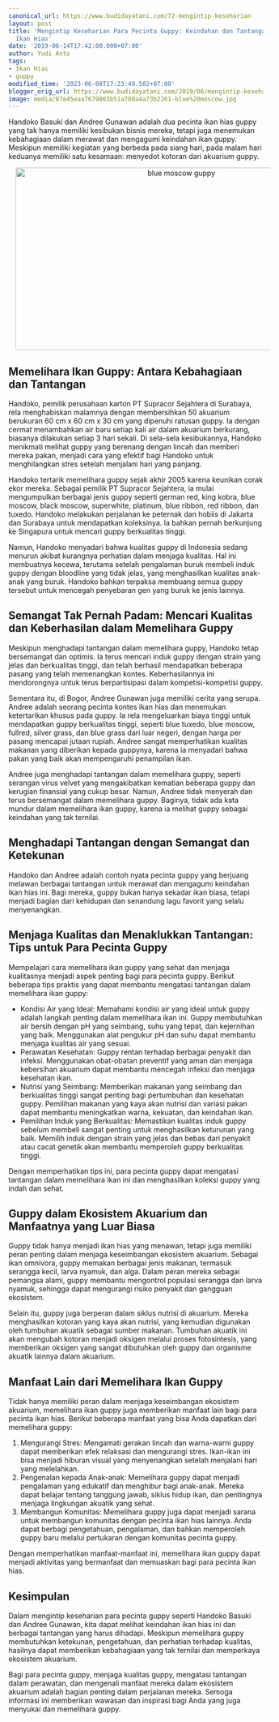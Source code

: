 ```yaml
---
canonical_url: https://www.budidayatani.com/72-mengintip-keseharian
layout: post
title: 'Mengintip Keseharian Para Pecinta Guppy: Keindahan dan Tantangan dalam Memelihara
  Ikan Hias'
date: '2019-06-14T17:42:00.000+07:00'
author: Yudi Anto
tags:
- Ikan Hias
- guppy
modified_time: '2023-06-08T17:23:49.502+07:00'
blogger_orig_url: https://www.budidayatani.com/2019/06/mengintip-keseharian-para-pehoiis-guppy.html
image: media/87e45eaa7679863b51a780a4a73b2261-blue%20moscow.jpg
---
```

<p>Handoko Basuki dan Andree Gunawan adalah dua pecinta ikan hias guppy yang tak hanya memiliki kesibukan bisnis mereka, tetapi juga menemukan kebahagiaan dalam merawat dan mengagumi keindahan ikan guppy. Meskipun memiliki kegiatan yang berbeda pada siang hari, pada malam hari keduanya memiliki satu kesamaan: menyedot kotoran dari akuarium guppy.</p><div class="separator" style="clear: both; text-align: center;"><a href="https://blogger.googleusercontent.com/img/b/R29vZ2xl/AVvXsEgC6K6ekTkiCZlIlnCk-4BOXPuwRTDV8b6cQO9zBjVMGQM9P3cZ5O5mD_wAojWIzu8XBcyIA5cVEwIiT-l1MF_LbXtwVQbNNiQU5Yy3zzFGpkyI9NIJ9P4z_6Xu5yL4ZYbFUn2TmZ35lPQIH6B9zMmQDmJ8MAL9AdTNTmuWtvmOl-JioFZyHI3bmu3cNg/s2133/blue%20moscow.jpg" imageanchor="1" style="margin-left: 1em; margin-right: 1em;"><img alt="blue moscow guppy" border="0" data-original-height="1200" data-original-width="2133" height="360" src="https://blogger.googleusercontent.com/img/b/R29vZ2xl/AVvXsEgC6K6ekTkiCZlIlnCk-4BOXPuwRTDV8b6cQO9zBjVMGQM9P3cZ5O5mD_wAojWIzu8XBcyIA5cVEwIiT-l1MF_LbXtwVQbNNiQU5Yy3zzFGpkyI9NIJ9P4z_6Xu5yL4ZYbFUn2TmZ35lPQIH6B9zMmQDmJ8MAL9AdTNTmuWtvmOl-JioFZyHI3bmu3cNg/w640-h360/blue%20moscow.jpg" width="640" /></a></div><h2>Memelihara Ikan Guppy: Antara Kebahagiaan dan Tantangan</h2><p>Handoko, pemilik perusahaan karton PT Supracor Sejahtera di Surabaya, rela menghabiskan malamnya dengan membersihkan 50 akuarium berukuran 60 cm x 60 cm x 30 cm yang dipenuhi ratusan guppy. Ia dengan cermat menambahkan air baru setiap kali air dalam akuarium berkurang, biasanya dilakukan setiap 3 hari sekali. Di sela-sela kesibukannya, Handoko menikmati melihat guppy yang berenang dengan lincah dan memberi mereka pakan, menjadi cara yang efektif bagi Handoko untuk menghilangkan stres setelah menjalani hari yang panjang.</p><p>Handoko tertarik memelihara guppy sejak akhir 2005 karena keunikan corak ekor mereka. Sebagai pemilik PT Supracor Sejahtera, ia mulai mengumpulkan berbagai jenis guppy seperti german red, king kobra, blue moscow, black moscow, superwhite, platinum, blue ribbon, red ribbon, dan tuxedo. Handoko melakukan perjalanan ke peternak dan hobiis di Jakarta dan Surabaya untuk mendapatkan koleksinya. Ia bahkan pernah berkunjung ke Singapura untuk mencari guppy berkualitas tinggi.</p><p>Namun, Handoko menyadari bahwa kualitas guppy di Indonesia sedang menurun akibat kurangnya perhatian dalam menjaga kualitas. Hal ini membuatnya kecewa, terutama setelah pengalaman buruk membeli induk guppy dengan bloodline yang tidak jelas, yang menghasilkan kualitas anak-anak yang buruk. Handoko bahkan terpaksa membuang semua guppy tersebut untuk mencegah penyebaran gen yang buruk ke jenis lainnya.</p><h2>Semangat Tak Pernah Padam: Mencari Kualitas dan Keberhasilan dalam Memelihara Guppy</h2><p>Meskipun menghadapi tantangan dalam memelihara guppy, Handoko tetap bersemangat dan optimis. Ia terus mencari induk guppy dengan strain yang jelas dan berkualitas tinggi, dan telah berhasil mendapatkan beberapa pasang yang telah memenangkan kontes. Keberhasilannya ini mendorongnya untuk terus berpartisipasi dalam kompetisi-kompetisi guppy.</p><p>Sementara itu, di Bogor, Andree Gunawan juga memiliki cerita yang serupa. Andree adalah seorang pecinta kontes ikan hias dan menemukan ketertarikan khusus pada guppy. Ia rela mengeluarkan biaya tinggi untuk mendapatkan guppy berkualitas tinggi, seperti blue tuxedo, blue moscow, fullred, silver grass, dan blue grass dari luar negeri, dengan harga per pasang mencapai jutaan rupiah. Andree sangat memperhatikan kualitas makanan yang diberikan kepada guppynya, karena ia menyadari bahwa pakan yang baik akan mempengaruhi penampilan ikan.</p><p>Andree juga menghadapi tantangan dalam memelihara guppy, seperti serangan virus velvet yang mengakibatkan kematian beberapa guppy dan kerugian finansial yang cukup besar. Namun, Andree tidak menyerah dan terus bersemangat dalam memelihara guppy. Baginya, tidak ada kata mundur dalam memelihara ikan guppy, karena ia melihat guppy sebagai keindahan yang tak ternilai.</p><h2>Menghadapi Tantangan dengan Semangat dan Ketekunan</h2><p>Handoko dan Andree adalah contoh nyata pecinta guppy yang berjuang melawan berbagai tantangan untuk merawat dan mengagumi keindahan ikan hias ini. Bagi mereka, guppy bukan hanya sekadar ikan biasa, tetapi menjadi bagian dari kehidupan dan senandung lagu favorit yang selalu menyenangkan.</p><h2>Menjaga Kualitas dan Menaklukkan Tantangan: Tips untuk Para Pecinta Guppy</h2><p>Mempelajari cara memelihara ikan guppy yang sehat dan menjaga kualitasnya menjadi aspek penting bagi para pecinta guppy. Berikut beberapa tips praktis yang dapat membantu mengatasi tantangan dalam memelihara ikan guppy:</p><ul><li>Kondisi Air yang Ideal: Memahami kondisi air yang ideal untuk guppy adalah langkah penting dalam memelihara ikan ini. Guppy membutuhkan air bersih dengan pH yang seimbang, suhu yang tepat, dan kejernihan yang baik. Menggunakan alat pengukur pH dan suhu dapat membantu menjaga kualitas air yang sesuai.</li><li>Perawatan Kesehatan: Guppy rentan terhadap berbagai penyakit dan infeksi. Menggunakan obat-obatan preventif yang aman dan menjaga kebersihan akuarium dapat membantu mencegah infeksi dan menjaga kesehatan ikan.</li><li>Nutrisi yang Seimbang: Memberikan makanan yang seimbang dan berkualitas tinggi sangat penting bagi pertumbuhan dan kesehatan guppy. Pemilihan makanan yang kaya akan nutrisi dan variasi pakan dapat membantu meningkatkan warna, kekuatan, dan keindahan ikan.</li><li>Pemilihan Induk yang Berkualitas: Memastikan kualitas induk guppy sebelum membeli sangat penting untuk menghasilkan keturunan yang baik. Memilih induk dengan strain yang jelas dan bebas dari penyakit atau cacat genetik akan membantu memperoleh guppy berkualitas tinggi.</li></ul><p>Dengan memperhatikan tips ini, para pecinta guppy dapat mengatasi tantangan dalam memelihara ikan ini dan menghasilkan koleksi guppy yang indah dan sehat.</p><h2>Guppy dalam Ekosistem Akuarium dan Manfaatnya yang Luar Biasa</h2><p>Guppy tidak hanya menjadi ikan hias yang menawan, tetapi juga memiliki peran penting dalam menjaga keseimbangan ekosistem akuarium. Sebagai ikan omnivora, guppy memakan berbagai jenis makanan, termasuk serangga kecil, larva nyamuk, dan alga. Dalam peran mereka sebagai pemangsa alami, guppy membantu mengontrol populasi serangga dan larva nyamuk, sehingga dapat mengurangi risiko penyakit dan gangguan ekosistem.</p><p>Selain itu, guppy juga berperan dalam siklus nutrisi di akuarium. Mereka menghasilkan kotoran yang kaya akan nutrisi, yang kemudian digunakan oleh tumbuhan akuatik sebagai sumber makanan. Tumbuhan akuatik ini akan mengubah kotoran menjadi oksigen melalui proses fotosintesis, yang memberikan oksigen yang sangat dibutuhkan oleh guppy dan organisme akuatik lainnya dalam akuarium.</p><h2>Manfaat Lain dari Memelihara Ikan Guppy</h2><p>Tidak hanya memiliki peran dalam menjaga keseimbangan ekosistem akuarium, memelihara ikan guppy juga memberikan manfaat lain bagi para pecinta ikan hias. Berikut beberapa manfaat yang bisa Anda dapatkan dari memelihara guppy:</p><ol><li>Mengurangi Stres: Mengamati gerakan lincah dan warna-warni guppy dapat memberikan efek relaksasi dan mengurangi stres. Ikan-ikan ini bisa menjadi hiburan visual yang menyenangkan setelah menjalani hari yang melelahkan.</li><li>Pengenalan kepada Anak-anak: Memelihara guppy dapat menjadi pengalaman yang edukatif dan menghibur bagi anak-anak. Mereka dapat belajar tentang tanggung jawab, siklus hidup ikan, dan pentingnya menjaga lingkungan akuatik yang sehat.</li><li>Membangun Komunitas: Memelihara guppy juga dapat menjadi sarana untuk membangun komunitas dengan pecinta ikan hias lainnya. Anda dapat berbagi pengetahuan, pengalaman, dan bahkan memperoleh guppy baru melalui pertukaran dengan komunitas pecinta guppy.</li></ol><p>Dengan memperhatikan manfaat-manfaat ini, memelihara ikan guppy dapat menjadi aktivitas yang bermanfaat dan memuaskan bagi para pecinta ikan hias.</p><h2>Kesimpulan</h2><p>Dalam mengintip keseharian para pecinta guppy seperti Handoko Basuki dan Andree Gunawan, kita dapat melihat keindahan ikan hias ini dan berbagai tantangan yang harus dihadapi. Meskipun memelihara guppy membutuhkan ketekunan, pengetahuan, dan perhatian terhadap kualitas, hasilnya dapat memberikan kebahagiaan yang tak ternilai dan memperkaya ekosistem akuarium.</p><p>Bagi para pecinta guppy, menjaga kualitas guppy, mengatasi tantangan dalam perawatan, dan mengenali manfaat mereka dalam ekosistem akuarium adalah bagian penting dalam perjalanan mereka. Semoga informasi ini memberikan wawasan dan inspirasi bagi Anda yang juga menyukai dan memelihara guppy.</p>